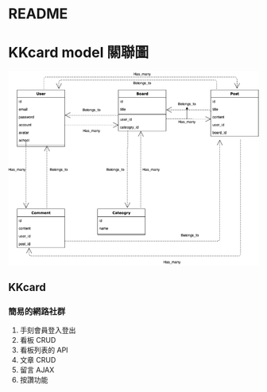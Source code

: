 # README

# KKcard model 關聯圖

![image](https://raw.githubusercontent.com/Minoyo1111/kkcard/main/kkCard.png)

## KKcard 
### 簡易的網路社群
1. 手刻會員登入登出
2. 看板 CRUD
3. 看板列表的 API
4. 文章 CRUD
5. 留言 AJAX
6. 按讚功能
